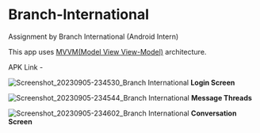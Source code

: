 # Branch-International

Assignment by Branch International (Android Intern)

This app uses [MVVM(Model View View-Model)](https://developer.android.com/topic/architecture#recommended-app-arch) architecture.

APK Link - 

![Screenshot_20230905-234530_Branch International](https://github.com/Arpit-Jha/Branch-International/assets/77734479/f58ff534-8b2a-4af1-b342-f5c68788ed66)
**Login Screen**


![Screenshot_20230905-234544_Branch International](https://github.com/Arpit-Jha/Branch-International/assets/77734479/c55aba71-f0a4-492d-8324-b8c664d2192a)
**Message Threads**


![Screenshot_20230905-234602_Branch International](https://github.com/Arpit-Jha/Branch-International/assets/77734479/a096912e-e442-44cb-8242-2da1bedb86a3)
**Conversation Screen**